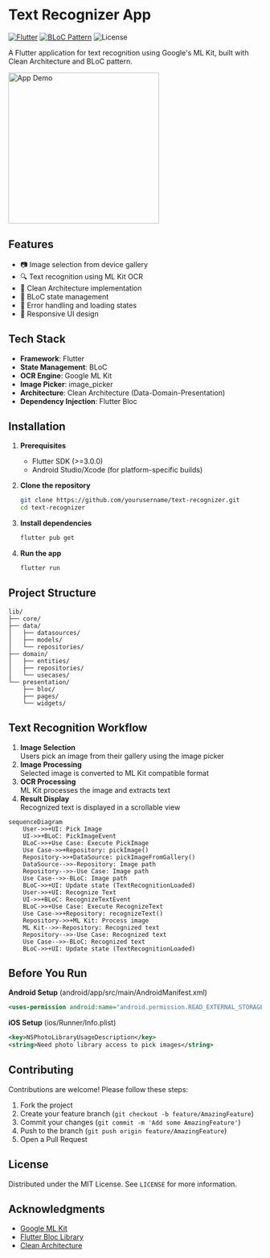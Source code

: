# Text Recognizer App

[![Flutter](https://img.shields.io/badge/Flutter-%2302569B.svg?logo=Flutter&logoColor=white)](https://flutter.dev)
[![BLoC Pattern](https://img.shields.io/badge/Architecture-BLoC%20Pattern-blue)](https://bloclibrary.dev)
![License](https://img.shields.io/badge/License-MIT-green)

A Flutter application for text recognition using Google's ML Kit, built with Clean Architecture and BLoC pattern.

<img src="screenshots/demo.gif" width="300" alt="App Demo">

## Features

- 📷 Image selection from device gallery
- 🔍 Text recognition using ML Kit OCR
- 🎯 Clean Architecture implementation
- 🧩 BLoC state management
- 🚦 Error handling and loading states
- 📱 Responsive UI design

## Tech Stack

- **Framework**: Flutter
- **State Management**: BLoC
- **OCR Engine**: Google ML Kit
- **Image Picker**: image_picker
- **Architecture**: Clean Architecture (Data-Domain-Presentation)
- **Dependency Injection**: Flutter Bloc

## Installation

1. **Prerequisites**
   - Flutter SDK (>=3.0.0)
   - Android Studio/Xcode (for platform-specific builds)

2. **Clone the repository**
   ```bash
   git clone https://github.com/yourusername/text-recognizer.git
   cd text-recognizer
   ```

3. **Install dependencies**
   ```bash
   flutter pub get
   ```

4. **Run the app**
   ```bash
   flutter run
   ```

## Project Structure

```
lib/
├── core/
├── data/
│   ├── datasources/
│   ├── models/
│   └── repositories/
├── domain/
│   ├── entities/
│   ├── repositories/
│   └── usecases/
└── presentation/
    ├── bloc/
    ├── pages/
    └── widgets/
```

## Text Recognition Workflow

1. **Image Selection**  
   Users pick an image from their gallery using the image picker
2. **Image Processing**  
   Selected image is converted to ML Kit compatible format
3. **OCR Processing**  
   ML Kit processes the image and extracts text
4. **Result Display**  
   Recognized text is displayed in a scrollable view

```mermaid
sequenceDiagram
    User->>+UI: Pick Image
    UI->>+BLoC: PickImageEvent
    BLoC->>+Use Case: Execute PickImage
    Use Case->>+Repository: pickImage()
    Repository->>+DataSource: pickImageFromGallery()
    DataSource-->>-Repository: Image path
    Repository-->>-Use Case: Image path
    Use Case-->>-BLoC: Image path
    BLoC->>+UI: Update state (TextRecognitionLoaded)
    User->>+UI: Recognize Text
    UI->>+BLoC: RecognizeTextEvent
    BLoC->>+Use Case: Execute RecognizeText
    Use Case->>+Repository: recognizeText()
    Repository->>+ML Kit: Process image
    ML Kit-->>-Repository: Recognized text
    Repository-->>-Use Case: Recognized text
    Use Case-->>-BLoC: Recognized text
    BLoC->>+UI: Update state (TextRecognitionLoaded)
```

## Before You Run

**Android Setup** (android/app/src/main/AndroidManifest.xml)
```xml
<uses-permission android:name="android.permission.READ_EXTERNAL_STORAGE"/>
```

**iOS Setup** (ios/Runner/Info.plist)
```xml
<key>NSPhotoLibraryUsageDescription</key>
<string>Need photo library access to pick images</string>
```



## Contributing

Contributions are welcome! Please follow these steps:
1. Fork the project
2. Create your feature branch (`git checkout -b feature/AmazingFeature`)
3. Commit your changes (`git commit -m 'Add some AmazingFeature'`)
4. Push to the branch (`git push origin feature/AmazingFeature`)
5. Open a Pull Request

## License

Distributed under the MIT License. See `LICENSE` for more information.

## Acknowledgments

- [Google ML Kit](https://developers.google.com/ml-kit)
- [Flutter Bloc Library](https://bloclibrary.dev)
- [Clean Architecture](https://blog.cleancoder.com/uncle-bob/2012/08/13/the-clean-architecture.html)
```
